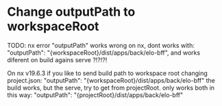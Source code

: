 # Change outputPath to workspaceRoot

TODO: nx error
"outputPath" works wrong on nx, dont works with: "outputPath": "{workspaceRoot}/dist/apps/back/elo-bff",
and works diferent on build agains serve ?!?!?!

On nx v19.6.3 if you like to send build path to workspace root changing project.json:
"outputPath": "{workspaceRoot}/dist/apps/back/elo-bff"
the build works, but the serve, try to get from projectRoot.
only works both in this way:
"outputPath": "{projectRoot}/dist/apps/back/elo-bff"

